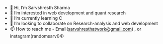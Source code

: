 - 👋 Hi, I’m Sarvshresth Sharma
- 👀 I’m interested in web development and quant research 
- 🌱 I’m currently learning C 
- 💞️ I’m looking to collaborate on Research-analysis and web development
- 📫 How to reach me - Email(sarvshresthatwork@gmail.com) , or instagram(randomsarv04)

<!---
randomsarv/randomsarv is a ✨ special ✨ repository because its `README.md` (this file) appears on your GitHub profile.
You can click the Preview link to take a look at your changes.
--->
